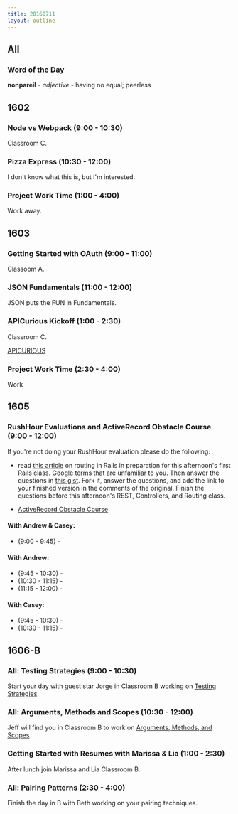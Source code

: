```yaml
---
title: 20160711
layout: outline
---
```


## All

### Word of the Day

**nonpareil** - _adjective_ - having no equal; peerless


## 1602

### Node vs Webpack (9:00 - 10:30)

Classroom C.

### Pizza Express (10:30 - 12:00)

I don't know what this is, but I'm interested.

### Project Work Time (1:00 - 4:00)

Work away.


## 1603

### Getting Started with OAuth (9:00 - 11:00)

Classoom A.

### JSON Fundamentals (11:00 - 12:00)

JSON puts the FUN in Fundamentals.

### APICurious Kickoff (1:00 - 2:30)

Classroom C.

[APICURIOUS](https://www.youtube.com/watch?v=fwcONrTG7nk)

### Project Work Time (2:30 - 4:00)

Work


## 1605

### RushHour Evaluations and ActiveRecord Obstacle Course (9:00 - 12:00)

If you're not doing your RushHour evaluation please do the following:

* read [this article](http://www.theodinproject.com/ruby-on-rails/routing) on routing in Rails in preparation for this afternoon's first Rails class. Google terms that are unfamiliar to you. Then answer the questions in [this gist](https://gist.github.com/rwarbelow/c3575b4e49641c02fe18). Fork it, answer the questions, and add the link to your finished version in the comments of the original. Finish the questions before this afternoon's REST, Controllers, and Routing class.

* [ActiveRecord Obstacle Course]()

#### With Andrew & Casey:

* (9:00 - 9:45) -


#### With Andrew:

* (9:45 - 10:30)  -
* (10:30 - 11:15) -
* (11:15 - 12:00) -


#### With Casey:

* (9:45 - 10:30)  -
* (10:30 - 11:15) -


## 1606-B

### All: Testing Strategies (9:00 - 10:30)

Start your day with guest star Jorge in Classroom B working on [Testing Strategies](https://github.com/turingschool/lesson_plans/blob/master/ruby_01-object_oriented_programming_with_ruby/testing_strategies_and_encapsulation.markdown).

### All: Arguments, Methods and Scopes (10:30 - 12:00)

Jeff will find you in Classroom B to work on [Arguments, Methods, and Scopes](https://github.com/turingschool/lesson_plans/blob/master/ruby_01-object_oriented_programming_with_ruby/methods_arguments_and_scopes.markdown)

### Getting Started with Resumes with Marissa & Lia (1:00 - 2:30)

After lunch join Marissa and Lia Classroom B.

### All: Pairing Patterns (2:30 - 4:00)

Finish the day in B with Beth working on your pairing techniques.
